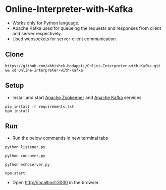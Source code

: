 # Online-Interpreter-with-Kafka

- Works only for Python language.
- Apache Kafka used for queueing the requests and responses from client and server respectively.
- Used websockets for server-client communication. 

## Clone

```
https://github.com/abhishek-bodapati/Online-Interpreter-with-Kafka.git && cd Online-Interpreter-with-Kafka
```

## Setup
- Install and start [Apache Zookeeper](https://zookeeper.apache.org]) and [Apache Kafka](https://kafka.apache.org/) services
```
pip install -r requirements.txt
npm install
```
## Run

- Run the below commands in new terminal tabs

```
python listener.py
```
```
python consumer.py
```
```
python echoserver.py
```
```
npm start
```
- Open [http://localhost:3000](http://localhost:3000) in the browser.
